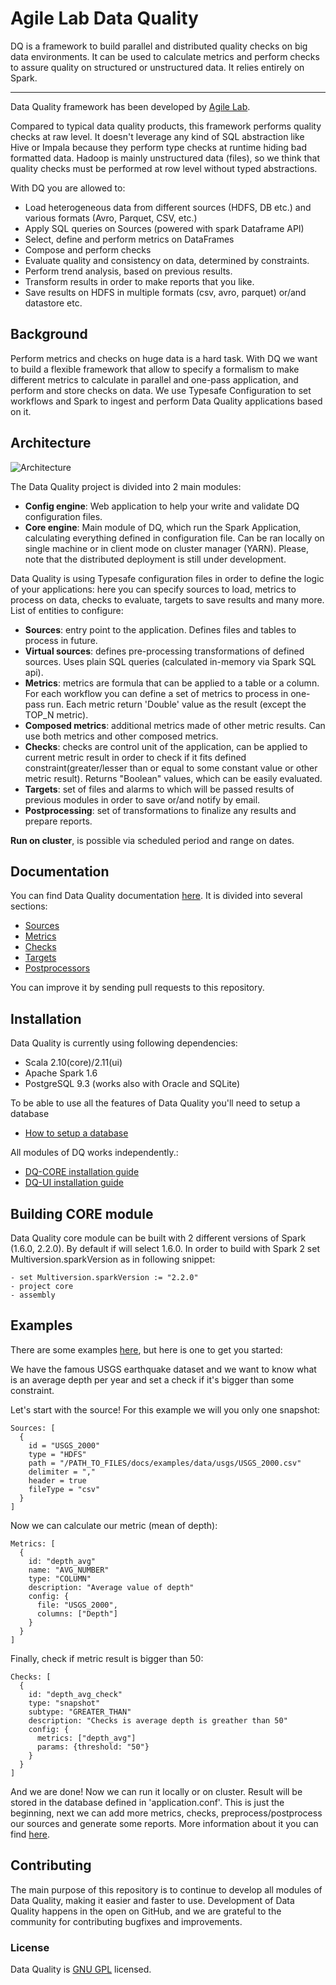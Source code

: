 # Agile Lab Data Quality

DQ is a framework to build parallel and distributed quality checks on big data environments.
It can be used to calculate metrics and perform checks to assure quality on structured or unstructured data.
It relies entirely on Spark.

---

Data Quality framework has been developed by [Agile Lab](http://www.agilelab.it).

Compared to typical data quality products, this framework performs quality checks at raw level.
It doesn't leverage any kind of SQL abstraction like Hive or Impala because they perform type checks at runtime hiding bad formatted data.
Hadoop is mainly unstructured data (files), so we think that quality checks must be performed at row level without typed abstractions.

With DQ you are allowed to:
- Load heterogeneous data from different sources (HDFS, DB etc.) and various formats (Avro, Parquet, CSV, etc.)
- Apply SQL queries on Sources (powered with spark Dataframe API) 
- Select, define and perform metrics on DataFrames
- Compose and perform checks
- Evaluate quality and consistency on data, determined by constraints.
- Perform trend analysis, based on previous results.
- Transform results in order to make reports that you like.
- Save results on HDFS in multiple formats (csv, avro, parquet) or/and datastore etc.

## Background

Perform metrics and checks on huge data is a hard task. With DQ we want to build a flexible framework that allow to specify a formalism to make different metrics to calculate in parallel and one-pass application, and perform and store checks on data.
We use Typesafe Configuration to set workflows and Spark to ingest and perform Data Quality applications based on it.

## Architecture

![Architecture](docs/diagrams/DQ2.png)

The Data Quality project is divided into 2 main modules:
- **Config engine**: Web application to help your write and validate DQ configuration files.
- **Core engine**: Main module of DQ, which run the Spark Application, calculating everything defined in configuration file.
 Can be ran locally on single machine or in client mode on cluster manager (YARN). Please, note that the distributed deployment is still under development.

Data Quality is using Typesafe configuration files in order to define the logic of your applications:
 here you can specify sources to load, metrics to process on data, checks to evaluate, targets to save results and many more.
List of entities to configure:
- **Sources**: entry point to the application. Defines files and tables to process in future.
- **Virtual sources**: defines pre-processing transformations of defined sources. Uses plain SQL queries (calculated in-memory via Spark SQL api).
- **Metrics**: metrics are formula that can be applied to a table or a column. For each workflow you can define a set of metrics to process in one-pass run. Each metric return 'Double' value as the result (except the TOP_N metric).
- **Composed metrics**: additional metrics made of other metric results. Can use both metrics and other composed metrics.
- **Checks**: checks are control unit of the application, can be applied to current metric result in order to check if it fits defined constraint(greater/lesser than or equal to some constant value or other metric result). Returns "Boolean" values, which can be easily evaluated.
- **Targets**: set of files and alarms to which will be passed results of previous modules in order to save or/and notify by email. 
- **Postprocessing**: set of transformations to finalize any results and prepare reports.

**Run on cluster**, is possible via scheduled period and range on dates.

## Documentation

You can find Data Quality documentation [here](docs).
It is divided into several sections:
- [Sources](docs/sources.md)
- [Metrics](docs/metrics.md)
- [Checks](docs/checks.md)
- [Targets](docs/targets.md)
- [Postprocessors](docs/postprocessors.md)

You can improve it by sending pull requests to this repository.

## Installation

Data Quality is currently using following dependencies:
- Scala 2.10(core)/2.11(ui)
- Apache Spark 1.6
- PostgreSQL 9.3 (works also with Oracle and SQLite)

To be able to use all the features of Data Quality you'll need to setup a database
- [How to setup a database](docs/installation/database-setup.md)

All modules of DQ works independently.:
- [DQ-CORE installation guide](docs/installation/core-setup.md)
- [DQ-UI installation guide](docs/installation/ui-setup.md)


## Building CORE module

Data Quality core module can be built with 2 different versions of Spark (1.6.0, 2.2.0). By default if will select 1.6.0. In order to build with Spark 2 set Multiversion.sparkVersion as in following snippet:
```
- set Multiversion.sparkVersion := "2.2.0"
- project core
- assembly
```

## Examples

There are some examples [here](docs/examples/examples.md), but here is one to get you started:

We have the famous USGS earthquake dataset and we want to know what is an average depth per year and 
set a check if it's bigger than some constraint.

Let's start with the source! For this example we will you only one snapshot:
```hocon
Sources: [
  {
    id = "USGS_2000"
    type = "HDFS"
    path = "/PATH_TO_FILES/docs/examples/data/usgs/USGS_2000.csv"
    delimiter = ","
    header = true
    fileType = "csv"
  }
]
```
Now we can calculate our metric (mean of depth):
```hocon
Metrics: [
  {
    id: "depth_avg"
    name: "AVG_NUMBER"
    type: "COLUMN"
    description: "Average value of depth"
    config: {
      file: "USGS_2000",
      columns: ["Depth"]
    }
  }
]
```
Finally, check if metric result is bigger than 50:
```hocon
Checks: [
  {
    id: "depth_avg_check"
    type: "snapshot"
    subtype: "GREATER_THAN"
    description: "Checks is average depth is greather than 50"
    config: {
      metrics: ["depth_avg"]
      params: {threshold: "50"}
    }
  }
]
```
And we are done! Now we can run it locally or on cluster. Result will be stored in the database defined in 'application.conf'.
This is just the beginning, next we can add more metrics, checks, preprocess/postprocess our sources and
generate some reports. More information about it you can find [here](docs/examples/examples.md).

## Contributing

The main purpose of this repository is to continue to develop all modules of Data Quality, making it easier and faster to use.
Development of Data Quality happens in the open on GitHub, and we are grateful to the community for contributing bugfixes and improvements.

### License

Data Quality is [GNU GPL](LICENSE) licensed.



